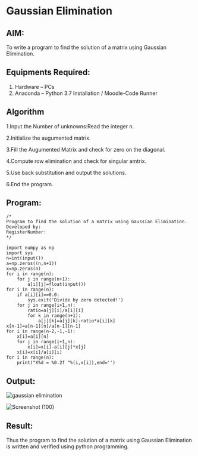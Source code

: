 # Gaussian Elimination

## AIM:
To write a program to find the solution of a matrix using Gaussian Elimination.

## Equipments Required:
1. Hardware – PCs
2. Anaconda – Python 3.7 Installation / Moodle-Code Runner

## Algorithm
1.Input the Number of unknowns:Read the integer n.

2.Initialize the augumented matrix.

3.Fill the Augumented Matrix and check for zero on the diagonal.

4.Compute row elimination and check for singular amtrix.

5.Use back substitution and output the solutions.

6.End the program.
## Program:
```
/*
Program to find the solution of a matrix using Gaussian Elimination.
Developed by: 
RegisterNumber: 
*/
```
```
import numpy as np
import sys
n=int(input())
a=np.zeros((n,n+1))
x=np.zeros(n)
for i in range(n):
    for j in range(n+1):
        a[i][j]=float(input())
for i in range(n):
    if a[i][i]==0.0:
        sys.exit('Divide by zero detected!')
    for j in range(i+1,n):
        ratio=a[j][i]/a[i][i]
        for k in range(n+1):
            a[j][k]=a[j][k]-ratio*a[i][k]
x[n-1]=a[n-1][n]/a[n-1][n-1]
for i in range(n-2,-1,-1):
    x[i]=a[i][n]
    for j in range(i+1,n):
        x[i]=x[i]-a[i][j]*x[j]
    x[i]=x[i]/a[i][i]
for i in range(n):
    print("X%d = %0.2f "%(i,x[i]),end='')
```

## Output:
![gaussian elimination]()

![Screenshot (100)](https://github.com/user-attachments/assets/a8d5e238-71cf-4879-98e6-cd4d8e8f81a1)

## Result:
Thus the program to find the solution of a matrix using Gaussian Elimination is written and verified using python programming.

